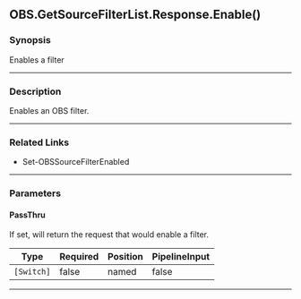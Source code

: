 OBS.GetSourceFilterList.Response.Enable()
-----------------------------------------

### Synopsis
Enables a filter

---

### Description

Enables an OBS filter.

---

### Related Links
* Set-OBSSourceFilterEnabled

---

### Parameters
#### **PassThru**
If set, will return the request that would enable a filter.

|Type      |Required|Position|PipelineInput|
|----------|--------|--------|-------------|
|`[Switch]`|false   |named   |false        |

---
